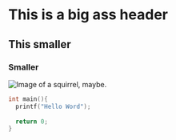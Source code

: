 # This is a big ass header
## This smaller
### Smaller

![Image of a squirrel, maybe.](http://t1.gstatic.com/licensed-image?q=tbn:ANd9GcSxLr0EfOo_znMX-DYtQVeYFvNzAF4Xw3Ny8nm9RZqlS0QdgFMCBN81LtQxXfqj_1EviZSW9_zWBuBi6wLLtjA)

```C++
int main(){
  printf("Hello Word");
  
  return 0;
}
```
